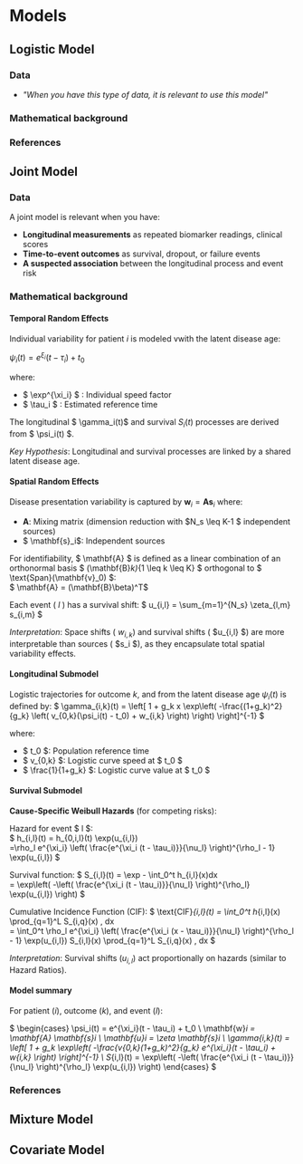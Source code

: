 # Models

## Logistic Model
### Data
   - *"When you have this type of data, it is relevant to use this model"*
### Mathematical background
### References

## Joint Model
### Data
A joint model is relevant when you have:
- **Longitudinal measurements** as repeated biomarker readings, clinical scores
- **Time-to-event outcomes** as survival, dropout, or failure events
- **A suspected association** between the longitudinal process and event risk
  
### Mathematical background

#### Temporal Random Effects
Individual variability for patient $i$ is modeled vwith the latent disease age:  

$\psi_i(t) = e^{\xi_i}(t - \tau_i) + t_0$

where:
- $ \exp^{\xi_i} $ : Individual speed factor
- $ \tau_i $ : Estimated reference time

The longitudinal $ \gamma_i(t)$ and survival $S_i(t)$ processes are derived from $ \psi_i(t) $.  

*Key Hypothesis*: Longitudinal and survival processes are linked by a shared latent disease age.

#### Spatial Random Effects
Disease presentation variability is captured by $\mathbf{w}_i = \mathbf{A} \mathbf{s}_i$ where:  
- $\mathbf{A}$: Mixing matrix (dimension reduction with $N_s \leq K-1 $ independent sources)  
- $ \mathbf{s}_i$: Independent sources  

For identifiability, $ \mathbf{A} $ is defined as a linear combination of an orthonormal basis $ (\mathbf{B}_k)_{1 \leq k \leq K} $ orthogonal to $ \text{Span}(\mathbf{v}_0) $:  
$ \mathbf{A} = (\mathbf{B}\beta)^T$

Each event ( $l$ ) has a survival shift:
$ u_{i,l} = \sum_{m=1}^{N_s} \zeta_{l,m} s_{i,m} $

*Interpretation*: Space shifts ( $w_{i,k}$) and survival shifts ( $u_{i,l} $) are more interpretable than sources ( $s_i $), as they encapsulate total spatial variability effects.

#### Longitudinal Submodel

Logistic trajectories for outcome $k$, and from the latent disease age $\psi_i(t)$ is defined by:
$
\gamma_{i,k}(t) = \left[ 1 + g_k x \exp\left( -\frac{(1+g_k)^2}{g_k} \left( v_{0,k}(\psi_i(t) - t_0) + w_{i,k} \right) \right) \right]^{-1}
$

where:  
- $ t_0 $: Population reference time
- $ v_{0,k} $: Logistic curve speed at $ t_0 $
- $ \frac{1}{1+g_k} $: Logistic curve value at $ t_0 $

#### Survival Submodel
**Cause-Specific Weibull Hazards** (for competing risks):

Hazard for event $ l $:  
$
h_{i,l}(t) = h_{0,i,l}(t) \exp(u_{i,l}) \
=\rho_l e^{\xi_i} \left( \frac{e^{\xi_i (t - \tau_i)}}{\nu_l} \right)^{\rho_l - 1} \exp(u_{i,l})
$

Survival function: 
$
S_{i,l}(t) = \exp - \int_0^t h_{i,l}(x)dx \
= \exp\left( -\left( \frac{e^{\xi_i (t - \tau_i)}}{\nu_l} \right)^{\rho_l} \exp(u_{i,l}) \right)
$ 

Cumulative Incidence Function (CIF):
$
\text{CIF}_{i,l}(t) = \int_0^t h_{i,l}(x) \prod_{q=1}^L S_{i,q}(x) \, dx \
= \int_0^t \rho_l e^{\xi_i} \left( \frac{e^{\xi_i (x - \tau_i)}}{\nu_l} \right)^{\rho_l - 1} \exp(u_{i,l}) S_{i,l}(x) \prod_{q=1}^L S_{i,q}(x) \, dx
$

*Interpretation*: Survival shifts $(u_{i,l})$ act proportionally on hazards (similar to Hazard Ratios).  

#### Model summary
For patient $( i )$, outcome $( k )$, and event $( l )$:

$
\begin{cases}
\psi_i(t) = e^{\xi_i}(t - \tau_i) + t_0 \\
\mathbf{w}_i = \mathbf{A} \mathbf{s}_i \\
\mathbf{u}_i = \zeta \mathbf{s}_i \\
\gamma_{i,k}(t) = \left[ 1 + g_k \exp\left( -\frac{v_{0,k}(1+g_k)^2}{g_k} e^{\xi_i}(t - \tau_i) + w_{i,k} \right) \right]^{-1} \\
S_{i,l}(t) = \exp\left( -\left( \frac{e^{\xi_i (t - \tau_i)}}{\nu_l} \right)^{\rho_l} \exp(u_{i,l}) \right)
\end{cases}
$


### References


## Mixture Model
## Covariate Model

